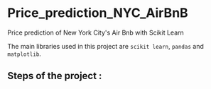 # Price_prediction_NYC_AirBnB
Price prediction of New York City's Air Bnb with Scikit Learn

The main libraries used in this project are `scikit learn`, `pandas` and `matplotlib`.

## Steps of the project :
